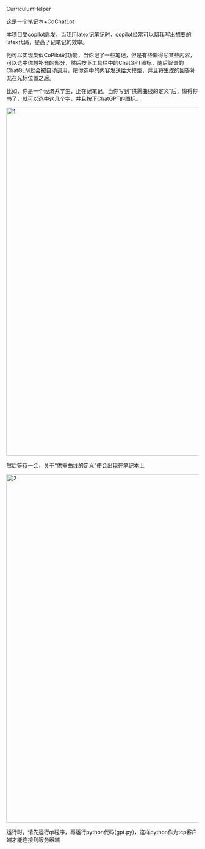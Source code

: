 CurriculumHelper

这是一个笔记本+CoChatLot

本项目受copilot启发，当我用latex记笔记时，copilot经常可以帮我写出想要的latex代码，提高了记笔记的效率。

他可以实现类似CoPilot的功能，当你记了一些笔记，但是有些懒得写某些内容，可以选中你想补充的部分，然后按下工具栏中的ChatGPT图标，随后智谱的ChatGLM就会被自动调用，把你选中的内容发送给大模型，并且将生成的回答补充在光标位置之后。

比如，你是一个经济系学生，正在记笔记，当你写到“供需曲线的定义”后，懒得抄书了，就可以选中这几个字，并且按下ChatGPT的图标。

<img width="912" alt="1" src="https://github.com/ironmt/CurriculumHelper-NKU24SpringCpp/assets/28005559/7cb410a7-8991-4a72-906b-e89d4be4597d">

然后等待一会，关于“供需曲线的定义”便会出现在笔记本上

<img width="912" alt="2" src="https://github.com/ironmt/CurriculumHelper-NKU24SpringCpp/assets/28005559/8784e5b8-c3bd-478d-81a3-66e620618651">

运行时，请先运行qt程序，再运行python代码(gpt.py)，这样python作为tcp客户端才能连接到服务器端
